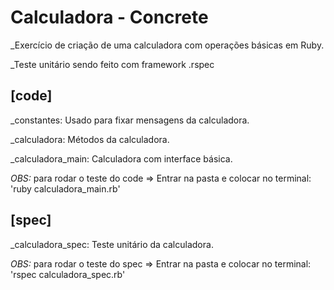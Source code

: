 # Calculadora - Concrete

_Exercício de criação de uma calculadora com operações básicas em Ruby.

_Teste unitário sendo feito com framework .rspec


## [code]
_constantes: Usado para fixar mensagens da calculadora.

_calculadora: Métodos da calculadora.

_calculadora_main: Calculadora com interface básica.


*OBS:*
para rodar o teste do code => Entrar na pasta e colocar no terminal: 'ruby calculadora_main.rb'

## [spec]
_calculadora_spec: Teste unitário da calculadora.


*OBS:*
para rodar o teste do spec => Entrar na pasta e colocar no terminal: 'rspec calculadora_spec.rb'